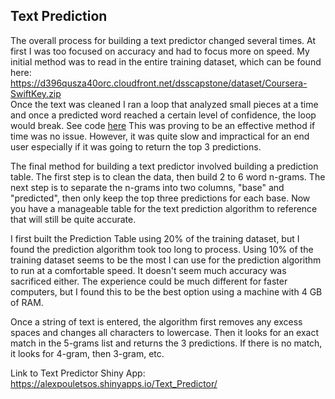 ## Text Prediction

The overall process for building a text predictor changed several times. At first I was too focused on accuracy and had to focus more on speed. My initial method was to read in the entire training dataset, which can be found here:  
https://d396qusza40orc.cloudfront.net/dsscapstone/dataset/Coursera-SwiftKey.zip  
Once the text was cleaned I ran a loop that analyzed small pieces at a time and once a predicted word reached a certain level of confidence, the loop would break. See code [here](https://github.com/AlexPouletsos/Text_Prediction/blob/master/Exploratory_Work/Algorithm%206.R)
This was proving to be an effective method if time was no issue. However, it was quite slow and impractical for an end user especially if it was going to return the top 3 predictions.  

The final method for building a text predictor involved building a prediction table. The first step is to clean the data, then build 2 to 6 word n-grams. The next step is to separate the n-grams into two columns, "base" and "predicted", then only keep the top three predictions for each base. Now you have a manageable table for the text prediction algorithm to reference that will still be quite accurate.  

I first built the Prediction Table using 20% of the training dataset, but I found the prediction algorithm took too long to process. Using 10% of the training dataset seems to be the most I can use for the prediction algorithm to run at a comfortable speed. It doesn't seem much accuracy was sacrificed either. The experience could be much different for faster computers, but I found this to be the best option using a machine with 4 GB of RAM.  

Once a string of text is entered, the algorithm first removes any excess spaces and changes all characters to lowercase. Then it looks for an exact match in the 5-grams list and returns the 3 predictions. If there is no match, it looks for 4-gram, then 3-gram, etc. 



Link to Text Predictor Shiny App:  
https://alexpouletsos.shinyapps.io/Text_Predictor/

